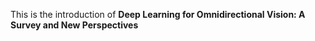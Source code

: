 This is the introduction of **Deep Learning for Omnidirectional Vision: A Survey and New Perspectives**
